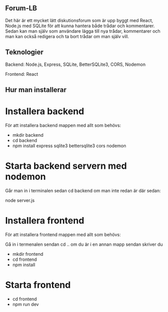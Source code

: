 ## Forum-LB

Det här är ett mycket lätt diskutionsforum som är upp byggt med React, Node.js med SQLite för att kunna hantera både trådar och kommentarer. Sedan kan man själv som användare lägga till nya trådar, kommentarer och man kan också redigera och ta bort trådar om man själv vill.

## Teknologier

Backend: Node.js, Express, SQLite, BetterSQLite3, CORS, Nodemon

Frontend: React

## Hur man installerar

# Installera backend

För att installera backend mappen med allt som behövs:

- mkdir backend
- cd backend
- npm install express sqlite3 bettersqlite3 cors nodemon

# Starta backend servern med nodemon

Går man in i terminalen sedan cd backend om man inte redan är där sedan:

node server.js

# Installera frontend

För att installera frontend mappen med allt som behövs:

Gå in i termenalen sendan cd .. om du är i en annan mapp sendan skriver du

- mkdir frontend
- cd frontend
- npm install

# Starta frontend

- cd frontend
- npm run dev


